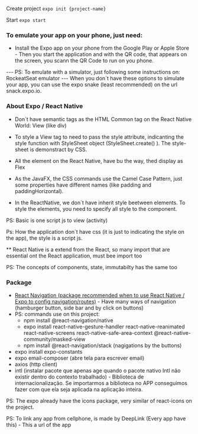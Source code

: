 Create project `expo init {project-name}`

Start `expo start`

### To emulate your app on your phone, just need:

- Install the Expo app on your phone from the Google Play or Apple Store - Then you start the application and with the QR code, that appears on the screen, you scann the QR Code to run on you phone.

--- PS: To emulate with a simulator, just following some instructions on: RockeatSeat emulator
--- When you don´t have these options to simulate your app, you can use the expo snake (least recommended) on the url snack.expo.io.

### About Expo / React Native

- Don´t have semantic tags as the HTML
  Common tag on the React Native World: View (like div)

- To style a View tag to need to pass the style attribute, indicanting the style function with StyleSheet object (StyleSheet.create() ). The style-sheet is demonstract by CSS.

- All the element on the React Native, have bu the way, thed display as Flex

- As the JavaFX, the CSS commands use the Camel Case Pattern, just some properties have different names (like padding and paddingHorizontal).

- In the ReactNative, we don´t have inherit style beetween elements. To style the elements, you need to specify all style to the component.

PS: Basic is one script js to view (activity)

Ps: How the application don´t have css (it is just to indicating the style on the app), the style is a script js.

\*\* React Native is a extend from the React, so many import that are essential ont the React application, must bee import too

PS: The concepts of components, state, immutabilty has the same too

### Package

- [React Navigation (package recommended when to use React Native / Expo to config navigation/routes)]('https://reactnavigation.org/docs/getting-started') - Have many ways of navigation (hamburger button, side bar and by click on buttons)
- PS: commands use on this project:
  - npm install @react-navigation/native
  - expo install react-native-gesture-handler react-native-reanimated react-native-screens react-native-safe-area-context @react-native-community/masked-view
  - npm install @react-navigation/stack (nagigations by the buttons)
- expo install expo-constants
- expo email-composer (abre tela para escrever email)
- axios (http client)
- intl (instalar pacote que apenas age quando o pacote nativo Intl não existir dentro do contexto trabalhado) - Biblioteca de internacionalização. Se importarmos a biblioteca no APP conseguimos fazer com que ela seja aplicada na aplicação inteira.

PS: The expo already have the icons package, very similar of react-icons on the project.

PS: To link any app from cellphone, is made by DeepLink (Every app have this) - This a url of the app
